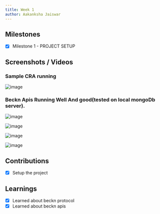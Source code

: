 ```yaml
---
title: Week 1
author: Aakanksha Jaiswar
---
```


## Milestones
- [x] Milestone 1 - PROJECT SETUP

## Screenshots / Videos 
### Sample CRA running 
![image](https://drive.google.com/uc?export=view&id=1pK_K38GdYZG-i-8Ampe0w-3PSnhD2Epu)

### Beckn Apis Running Well And good(tested on local mongoDb server).

![image](https://drive.google.com/uc?export=view&id=1v2dMOv7y_6MMOPwXoyv7s1v573A9ylbe)


![image](https://drive.google.com/uc?export=view&id=1_prLtRkV8doQpxlMyI9C1BckJwSyOZd-)

![image](https://drive.google.com/uc?export=view&id=1_prLtRkV8doQpxlMyI9C1BckJwSyOZd-)

![image](https://drive.google.com/uc?export=view&id=1AzC6Rk9brec7gEUiCNGq90Pf5UQBf78p)

## Contributions
- [x] Setup the project

## Learnings

- [x] Learned about beckn protocol
- [x] Learned about beckn apis